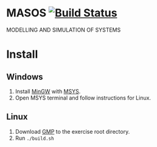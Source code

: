 # MASOS [![Build Status](https://travis-ci.org/ltowarek/MASOS.svg?branch=master)](https://travis-ci.org/ltowarek/MASOS)
MODELLING AND SIMULATION OF SYSTEMS

# Install
## Windows
1. Install [MinGW](http://www.mingw.org/) with [MSYS](http://www.mingw.org/wiki/msys).
1. Open MSYS terminal and follow instructions for Linux.

## Linux
1. Download [GMP](https://gmplib.org/download/gmp/gmp-6.0.0a.tar.xz) to the exercise root directory.
1. Run `./build.sh`
